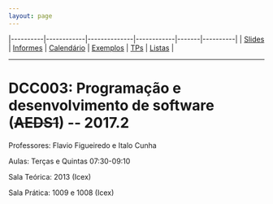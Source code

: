 ```yaml
---
layout: page
---
```

|----------|------------|--------------|------------|-------|----------|
| [Slides] | [Informes] | [Calendário] | [Exemplos] | [TPs] | [Listas] |

- - -

# DCC003: Programação e desenvolvimento de software (~~AEDS1~~) -- 2017.2

Professores: Flavio Figueiredo e Italo Cunha

Aulas: Terças e Quintas 07:30-09:10

Sala Teórica: 2013 (Icex)

Sala Prática: 1009 e 1008 (Icex)

[Slides]: https://drive.google.com/open?id=0B0ryAvcYobs0dUFhbjljQUVjX1k
[Calendário]: https://docs.google.com/spreadsheets/d/1AJsQ9P8BawopEP8V1DMp1nMEfrdaLt6s69GxvJaSTuE
[Informes]: #informes
[TPs]: https://github.com/flaviovdf/AEDS1-2017-2/blob/master/enunciado.pdf
[Listas]: https://github.com/flaviovdf/AEDS1-2017-2/listas
[Exemplos]: https://github.com/flaviovdf/AEDS1-2017-2
